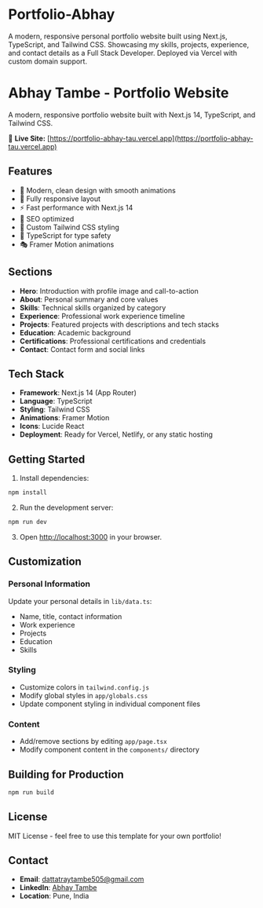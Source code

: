 
# Portfolio-Abhay
A modern, responsive personal portfolio website built using Next.js, TypeScript, and Tailwind CSS. Showcasing my skills, projects, experience, and contact details as a Full Stack Developer. Deployed via Vercel with custom domain support.

# Abhay Tambe - Portfolio Website

A modern, responsive portfolio website built with Next.js 14, TypeScript, and Tailwind CSS.

🔗 **Live Site:** [https://portfolio-abhay-tau.vercel.app](https://portfolio-abhay-tau.vercel.app)


## Features

- 🎨 Modern, clean design with smooth animations
- 📱 Fully responsive layout
- ⚡ Fast performance with Next.js 14
- 🎯 SEO optimized
- 🎨 Custom Tailwind CSS styling
- 📝 TypeScript for type safety
- 🎭 Framer Motion animations

## Sections

- **Hero**: Introduction with profile image and call-to-action
- **About**: Personal summary and core values
- **Skills**: Technical skills organized by category
- **Experience**: Professional work experience timeline
- **Projects**: Featured projects with descriptions and tech stacks
- **Education**: Academic background
- **Certifications**: Professional certifications and credentials
- **Contact**: Contact form and social links

## Tech Stack

- **Framework**: Next.js 14 (App Router)
- **Language**: TypeScript
- **Styling**: Tailwind CSS
- **Animations**: Framer Motion
- **Icons**: Lucide React
- **Deployment**: Ready for Vercel, Netlify, or any static hosting

## Getting Started

1. Install dependencies:
```bash
npm install
```

2. Run the development server:
```bash
npm run dev
```

3. Open [http://localhost:3000](http://localhost:3000) in your browser.

## Customization

### Personal Information
Update your personal details in `lib/data.ts`:
- Name, title, contact information
- Work experience
- Projects
- Education
- Skills

### Styling
- Customize colors in `tailwind.config.js`
- Modify global styles in `app/globals.css`
- Update component styling in individual component files

### Content
- Add/remove sections by editing `app/page.tsx`
- Modify component content in the `components/` directory

## Building for Production

```bash
npm run build
```

## License

MIT License - feel free to use this template for your own portfolio!

## Contact

- **Email**: dattatraytambe505@gmail.com
- **LinkedIn**: [Abhay Tambe](https://www.linkedin.com/in/abhay-tambe-39a675251)
- **Location**: Pune, India
